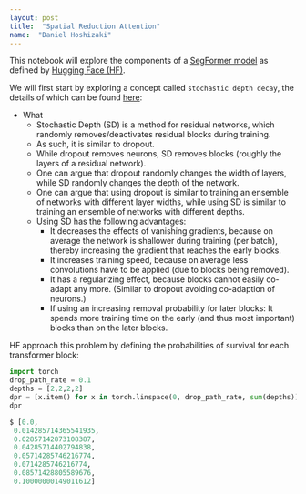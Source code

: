 ```yaml
---
layout: post
title:  "Spatial Reduction Attention"
name:  "Daniel Hoshizaki"
---
```


This notebook will explore the components of a [SegFormer model](https://arxiv.org/pdf/2105.15203.pdf) as defined by [Hugging Face (HF)](https://huggingface.co/docs/transformers/model_doc/segformer).

We will first start by exploring a concept called `stochastic depth decay`, the details of which can be found [here](https://github.com/aleju/papers/blob/master/neural-nets/Deep_Networks_with_Stochastic_Depth.md):

* What
  * Stochastic Depth (SD) is a method for residual networks, which randomly removes/deactivates residual blocks during training.
  * As such, it is similar to dropout.
  * While dropout removes neurons, SD removes blocks (roughly the layers of a residual network).
  * One can argue that dropout randomly changes the width of layers, while SD randomly changes the depth of the network.
  * One can argue that using dropout is similar to training an ensemble of networks with different layer widths, while using SD is similar to training an ensemble of networks with different depths.
  * Using SD has the following advantages:
    * It decreases the effects of vanishing gradients, because on average the network is shallower during training (per batch), thereby increasing the gradient that reaches the early blocks.
    * It increases training speed, because on average less convolutions have to be applied (due to blocks being removed).
    * It has a regularizing effect, because blocks cannot easily co-adapt any more. (Similar to dropout avoiding co-adaption of neurons.)
    * If using an increasing removal probability for later blocks: It spends more training time on the early (and thus most important) blocks than on the later blocks.

HF approach this problem by defining the probabilities of survival for each transformer block:

```python
import torch
drop_path_rate = 0.1
depths = [2,2,2,2]
dpr = [x.item() for x in torch.linspace(0, drop_path_rate, sum(depths))]
dpr

$ [0.0,
 0.014285714365541935,
 0.02857142873108387,
 0.04285714402794838,
 0.05714285746216774,
 0.0714285746216774,
 0.08571428805589676,
 0.10000000149011612]
```